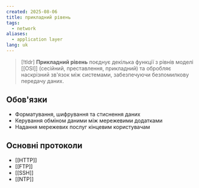 ```yaml
---
created: 2025-08-06
title: прикладний рівень
tags:
  - network
aliases:
  - application layer
lang: uk
---
```


> [!tldr]
> **Прикладний рівень** поєднує декілька функції з рівнів моделі [[OSI]] (сесійний, преставлення, прикладний) та обробляє наскрізний зв'язок між системами, забезпечуючи безпомилкову передачу даних.

## Обов'язки

- Форматування, шифрування та стиснення даних
- Керування обміном даними між мережевими додатками
- Надання мережевих послуг кінцевим користувачам


## Основні протоколи

- [[HTTP]]
- [[FTP]]
- [[SSH]]
- [[NTP]]